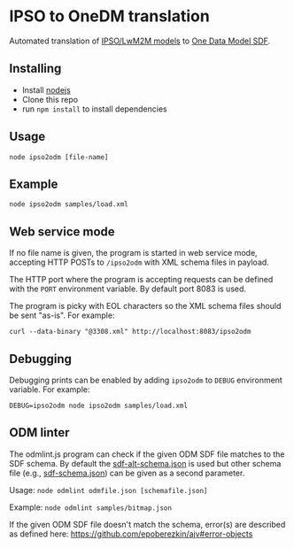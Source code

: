 # IPSO to OneDM translation

Automated translation of [IPSO/LwM2M models](http://www.openmobilealliance.org/wp/OMNA/LwM2M/LwM2MRegistry.html) to [One Data Model SDF](https://github.com/one-data-model/language/blob/master/sdf.md).

## Installing

* Install [nodejs](https://nodejs.org/en/)
* Clone this repo
* run `npm install` to install dependencies

## Usage

`node ipso2odm [file-name]`

## Example

`node ipso2odm samples/load.xml`

## Web service mode

If no file name is given, the program is started in web service mode, accepting HTTP POSTs to `/ipso2odm` with XML schema files in payload.

The HTTP port where the program is accepting requests can be defined with the `PORT` environment variable. By default port 8083 is used.

The program is picky with EOL characters so the XML schema files should be sent "as-is". For example:

`curl --data-binary "@3308.xml" http://localhost:8083/ipso2odm`

## Debugging

Debugging prints can be enabled by adding `ipso2odm` to `DEBUG` environment variable. For example:

`DEBUG=ipso2odm node ipso2odm samples/load.xml`

## ODM linter

The odmlint.js program can check if the given ODM SDF file matches to the SDF schema. By default the [sdf-alt-schema.json](sdf-alt-schema.json) is used but other schema file (e.g., [sdf-schema.json](https://github.com/one-data-model/language/blob/master/sdf-schema.json)) can be given as a second parameter.

Usage: `node odmlint odmfile.json [schemafile.json]`

Example: `node odmlint samples/bitmap.json`

If the given ODM SDF file doesn't match the schema, error(s) are described as defined here: https://github.com/epoberezkin/ajv#error-objects